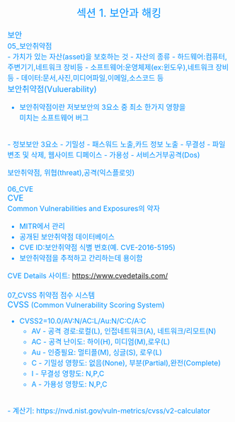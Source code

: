 <center><font size="5em" color="#0091ff">섹션 1. 보안과 해킹</font> </center>

<font size="3em" color="#0091ff">
<br>
<font size="4em" color="#0091ff">보안</font><br>
05_보안취약점<br>
- 가치가 있는 자산(asset)을 보호하는 것
- 자산의 종류
  - 하드웨어:컴퓨터,주변기기,네트워크 장비등
  - 소프트웨어:운영체제(ex:윈도우),네트워크 장비 등
  - 데이터:문서,사진,미디어파일,이메일,소스코드 등

<br>
<font size="4em" color="#0091ff">보안취약점(Vuluerability)</font>

- 보안취약점이란 저보보안의 3요소 중 최소 한가지 영향을<br>미치는 소프트웨어 버그
<br>
- 정보보안 3요소
  - 기밀성 - 패스워드 노출,카드 정보 노출
  - 무결성 - 파일 변조 및 삭제, 웹사이트 디페이스
  - 가용성 - 서비스거부공격(Dos)

보안취약점, 위협(threat),공격(익스플로잇)


06_CVE<br>
<font size="4em" color="#0091ff">CVE</font><br>
Common Vulnerabilities and Exposures의 약자<br>

- MITR에서 관리
- 공개된 보안취약점 데이터베이스
- CVE ID:보안취약점 식별 번호(예. CVE-2016-5195)
- 보안취약점을 추적하고 간리하는데 용이함

CVE Details 사이트: <https://www.cvedetails.com/> <br>
<br>
07_CVSS 취약점 점수 시스템<br>
<font size="4em" color="#0091ff">CVSS</font>
(Common Vulnerability Scoring System)<br>

- CVSS2=10.0/AV:N/AC:L/Au:N/C:C/A:C
  - AV - 공격 경로:로컬(L), 인접네트워크(A), 네트워크/리모트(N)
  - AC - 공격 난이도: 하이(H), 미디엄(M),로우(L)
  - Au - 인증필요: 멀티플(M), 싱글(S), 로우(L)
  - C - 기밀성 영향도: 없음(None), 부분(Partial),완전(Complete)
  - I - 무결성 영향도: N,P,C
  - A - 가용성 영향도: N,P,C
<br>
- 계산기: https://nvd.nist.gov/vuln-metrics/cvss/v2-calculator


</font>

